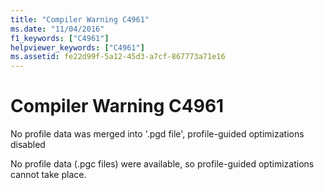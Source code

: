 ```yaml
---
title: "Compiler Warning C4961"
ms.date: "11/04/2016"
f1_keywords: ["C4961"]
helpviewer_keywords: ["C4961"]
ms.assetid: fe22d99f-5a12-45d3-a7cf-867773a71e16
---
```

# Compiler Warning C4961

No profile data was merged into '.pgd file', profile-guided optimizations disabled

No profile data (.pgc files) were available, so profile-guided optimizations cannot take place.
